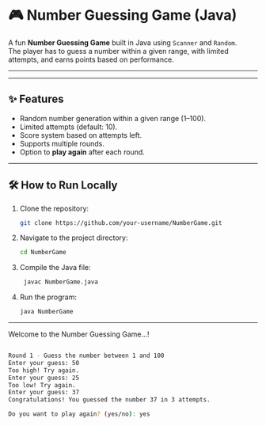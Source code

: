 
# 🎮 Number Guessing Game (Java)

A fun **Number Guessing Game** built in Java using `Scanner` and `Random`.  
The player has to guess a number within a given range, with limited attempts, and earns points based on performance.  

---

---

## ✨ Features
- Random number generation within a given range (1–100).
- Limited attempts (default: 10).
- Score system based on attempts left.
- Supports multiple rounds.
- Option to **play again** after each round.

---

## 🛠 How to Run Locally

1. Clone the repository:
   ```bash
   git clone https://github.com/your-username/NumberGame.git
   
2. Navigate to the project directory:
   ```bash
   cd NumberGame

3. Compile the Java file:
   ```bash
    javac NumberGame.java

4. Run the program:
   ```bash
   java NumberGame

---


Welcome to the Number Guessing Game...!
```bash

Round 1 - Guess the number between 1 and 100
Enter your guess: 50
Too high! Try again.
Enter your guess: 25
Too low! Try again.
Enter your guess: 37
Congratulations! You guessed the number 37 in 3 attempts.

Do you want to play again? (yes/no): yes



